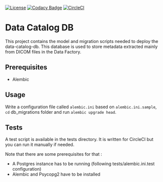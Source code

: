 [![License](https://img.shields.io/badge/license-Apache--2.0-blue.svg)](https://github.com/LREN-CHUV/data-catalog-db/blob/master/LICENSE) [![Codacy Badge](https://api.codacy.com/project/badge/Grade/9adcf4cbd730472386d0e71ab27b9b6b)](https://www.codacy.com/app/mirco-nasuti/data-catalog-db?utm_source=github.com&amp;utm_medium=referral&amp;utm_content=LREN-CHUV/data-catalog-db&amp;utm_campaign=Badge_Grade) [![CircleCI](https://circleci.com/gh/LREN-CHUV/data-catalog-db.svg?style=svg)](https://circleci.com/gh/LREN-CHUV/data-catalog-db)

# Data Catalog DB

This project contains the model and migration scripts needed to deploy the data-catalog-db. This database is used to store metadata extracted mainly from DICOM files in the Data Factory.

## Prerequisites

* Alembic

## Usage

Write a configuration file called `alembic.ini` based on `alembic.ini.sample`, `cd` db_migrations folder and run `alembic upgrade head`. 

## Tests

A test script is available in the tests directory. It is written for CircleCI but you can run it manually if needed.

Note that there are some prerequisites for that :
* A Postgres instance has to be running (following tests/alembic.ini.test configuration)
* Alembic and Psycopg2 have to be installed
